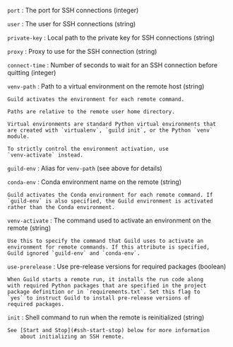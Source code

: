 `port`
: The port for SSH connections (integer)

`user`
: The user for SSH connections (string)

`private-key`
: Local path to the private key for SSH connections (string)

`proxy`
: Proxy to use for the SSH connection (string)

`connect-time`
: Number of seconds to wait for an SSH connection before quitting (integer)

`venv-path`
: Path to a virtual environment on the remote host (string)

    Guild activates the environment for each remote command.

    Paths are relative to the remote user home directory.

    Virtual environments are standard Python virtual environments that
    are created with `virtualenv`, `guild init`, or the Python `venv`
    module.

    To strictly control the environment activation, use
    `venv-activate` instead.

`guild-env`
: Alias for `venv-path` (see above for details)

`conda-env`
: Conda environment name on the remote (string)

    Guild activates the Conda environment for each remote command. If
    `guild-env` is also specified, the Guild environment is activated
    rather than the Conda environment.

`venv-activate`
: The command used to activate an environment on the remote (string)

    Use this to specify the command that Guild uses to activate an
    environment for remote commands. If this attribute is specified,
    Guild ignored `guild-env` and `conda-env`.

`use-prerelease`
: Use pre-release versions for required packages (boolean)

    When Guild starts a remote run, it installs the run code along
    with required Python packages that are specified in the project
    package definition or in `requirements.txt`. Set this flag to
    `yes` to instruct Guild to install pre-release versions of
    required packages.

`init`
: Shell command to run when the remote is reinitialized (string)

    See [Start and Stop](#ssh-start-stop) below for more information
        about initializing an SSH remote.
